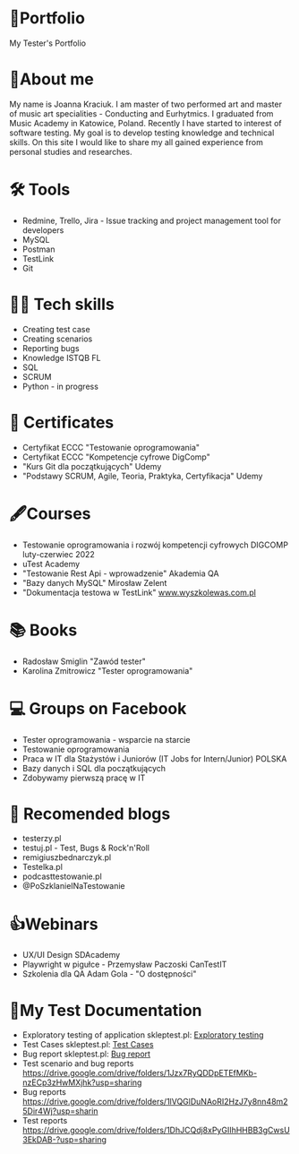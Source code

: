 # 📗Portfolio
My Tester's Portfolio
# 📖About me
My name is Joanna Kraciuk. I am master of two performed art and master of music art specialities - Conducting and Eurhytmics.  I graduated from Music Academy in Katowice, Poland. Recently I have started to interest of software testing. My goal is to develop testing knowledge and technical skills. On this site I would like to share my all gained experience from personal studies and researches.
# 🛠️ Tools
* Redmine, Trello, Jira - Issue tracking and project management tool for developers
* MySQL
* Postman
* TestLink
* Git
# 👩‍💻 Tech skills
* Creating test case
* Creating scenarios
* Reporting bugs
* Knowledge ISTQB FL
* SQL
* SCRUM
* Python - in progress
# 🥇 Certificates
* Certyfikat ECCC "Testowanie oprogramowania"
* Certyfikat ECCC "Kompetencje cyfrowe DigComp"
* "Kurs Git dla początkujących" Udemy
* "Podstawy SCRUM, Agile, Teoria, Praktyka, Certyfikacja" Udemy
# 🖋️Courses
* Testowanie oprogramowania i rozwój kompetencji cyfrowych DIGCOMP luty-czerwiec 2022
* uTest Academy
* "Testowanie Rest Api - wprowadzenie" Akademia QA
* "Bazy danych MySQL" Mirosław Zelent
* "Dokumentacja testowa w TestLink" www.wyszkolewas.com.pl
# 📚 Books
* Radosław Smiglin "Zawód tester"
* Karolina Zmitrowicz "Tester oprogramowania"
# 💻 Groups on Facebook
* Tester oprogramowania - wsparcie na starcie
* Testowanie oprogramowania
* Praca w IT dla Stażystów i Juniorów (IT Jobs for Intern/Junior) POLSKA
* Bazy danych i SQL dla początkujących
* Zdobywamy pierwszą pracę w IT
# 💭 Recomended blogs
* testerzy.pl
* testuj.pl - Test, Bugs & Rock'n'Roll
* remigiuszbednarczyk.pl
* Testelka.pl
* podcasttestowanie.pl
* @PoSzklanieINaTestowanie
# 👍Webinars
* UX/UI Design SDAcademy
* Playwright w pigułce - Przemysław Paczoski CanTestIT
* Szkolenia dla QA Adam Gola - "O dostępności" 
# 📑My Test Documentation
* Exploratory testing of application skleptest.pl: [Exploratory testing](https://github.com/JoannaKraciuk/portfolio/blob/main/Testy%20eksploracyjne.md)
* Test Cases skleptest.pl: [Test Cases](https://docs.google.com/spreadsheets/d/18LNV4K60lHPjdTnxc1YdKW5gzbNm79sAi122oPcoBng/edit?usp=sharing)
* Bug report skleptest.pl: [Bug report](https://github.com/JoannaKraciuk/portfolio/blob/fcef3098f7e72b7ffe26bf6a2456064399470174/Bug%20report.md)
* Test scenario and bug reports https://drive.google.com/drive/folders/1Jzx7RyQDDpETEfMKb-nzECp3zHwMXjhk?usp=sharing
* Bug reports  https://drive.google.com/drive/folders/1lVQGlDuNAoRI2HzJ7y8nn48m25Dir4Wj?usp=sharin
* Test reports https://drive.google.com/drive/folders/1DhJCQdj8xPyGIIhHHBB3gCwsU3EkDAB-?usp=sharing


